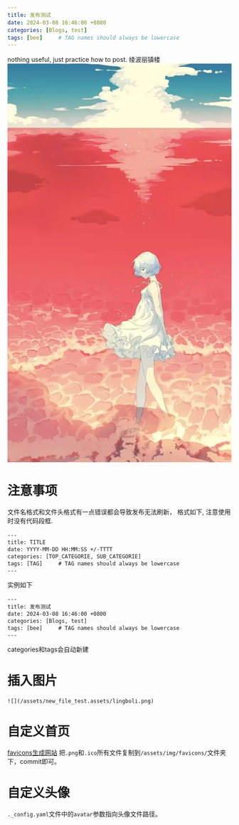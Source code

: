 ```yaml
---
title: 发布测试
date: 2024-03-08 16:46:00 +0800
categories: [Blogs, test]
tags: [bee]     # TAG names should always be lowercase
---
```



nothing useful, just practice how to post.
绫波丽镇楼
![](/assets/new_file_test.assets/lingboli.png)
# 注意事项
文件名格式和文件头格式有一点错误都会导致发布无法刷新，
格式如下, 注意使用时没有代码段框.
```
---
title: TITLE
date: YYYY-MM-DD HH:MM:SS +/-TTTT
categories: [TOP_CATEGORIE, SUB_CATEGORIE]
tags: [TAG]     # TAG names should always be lowercase
---
```
实例如下
```
---
title: 发布测试
date: 2024-03-08 16:46:00 +0800
categories: [Blogs, test]
tags: [bee]     # TAG names should always be lowercase
---
```
categories和tags会自动新建
# 插入图片
```
![](/assets/new_file_test.assets/lingboli.png)
```

# 自定义首页
[favicons生成网站](https://realfavicongenerator.net/)
把`.png`和`.ico`所有文件复制到`/assets/img/favicons/`文件夹下，commit即可。


# 自定义头像
`._config.yaml`文件中的`avatar`参数指向头像文件路径。




